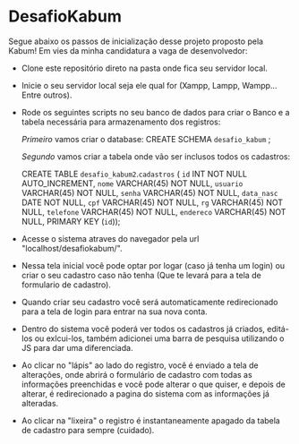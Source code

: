 # DesafioKabum

Segue abaixo os passos de inicialização desse projeto proposto pela Kabum! Em vies da minha candidatura a vaga de desenvolvedor:

- Clone este repositório direto na pasta onde fica seu servidor local.
- Inicie o seu servidor local seja ele qual for (Xampp, Lampp, Wampp... Entre outros).
- Rode os seguintes scripts no seu banco de dados para criar o Banco e a tabela necessária para armazenamento dos registros:

    *Primeiro* vamos criar o database: CREATE SCHEMA `desafio_kabum` ;

    *Segundo* vamos criar a tabela onde vão ser inclusos todos os cadastros: 

    CREATE TABLE `desafio_kabum2`.`cadastros` (
        `id` INT NOT NULL AUTO_INCREMENT,
        `nome` VARCHAR(45) NOT NULL,
        `usuario` VARCHAR(45) NOT NULL,
        `senha` VARCHAR(45) NOT NULL,
        `data_nasc` DATE NOT NULL,
        `cpf` VARCHAR(45) NOT NULL,
        `rg` VARCHAR(45) NOT NULL,
        `telefone` VARCHAR(45) NOT NULL,
        `endereco` VARCHAR(45) NOT NULL,
        PRIMARY KEY (`id`));

- Acesse o sistema atraves do navegador pela url "localhost/desafiokabum/".
- Nessa tela inicial você pode optar por logar (caso já tenha um login) ou criar o seu cadastro caso não tenha (Que te levará para a tela de formulario de cadastro).
- Quando criar seu cadastro você será automaticamente redirecionado para a tela de login para entrar na sua nova conta.
- Dentro do sistema você poderá ver todos os cadastros já criados, editá-los ou exlcui-los, também adicionei uma barra de pesquisa utilizando o JS para dar uma diferenciada.
- Ao clicar no "lápis" ao lado do registro, você é enviado a tela de alterações, onde abrirá o formulário de cadastro com todas as informações preenchidas e você pode alterar o que quiser, e depois de alterar, é redirecionado a pagina do sistema com as informações já alteradas.
- Ao clicar na "lixeira" o registro é instantaneamente apagado da tabela de cadastro para sempre (cuidado).